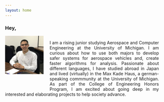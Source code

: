 ```yaml
---
layout: home
---
```


 <h3>Hey, 
 </h3>

<div style="float:left;">
  <img style="padding: 0px 20px 50px 0px;" src="./pictures/Jose_Luiz.jpg" alt="drawing" width="25%" align="left" />
  <div>
  <p align="justify"> I am a rising junior studying Aerospace and Computer Engineering at the University of Michigan. I am curious about how to use both majors to develop safer systems for aerospace vehicles and, create faster algorithms for analysis. Passionate about different languages, I have studied abroad in Japan and lived (virtually) in the Max Kade Haus, a german-speaking commmunity at the University of Michigan. As part of the College of Engineering Honors Program, I am excited about going deep in my interested and elaborating projects to help society advance.
  </p>
  </div>
</div>


